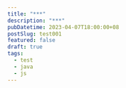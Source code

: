 ```yaml
---
title: "***"
description: "***"
pubDatetime: 2023-04-07T18:00:00+08
postSlug: test001
featured: false
draft: true
tags:
  - test
  - java
  - js
---
```


<!-- 博客内容 -->



